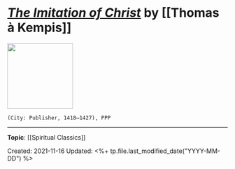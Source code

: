 
# [*The Imitation of Christ*]() by [[Thomas à Kempis]]

<img src="" width=150>

`(City: Publisher, 1418–1427), PPP`


---
**Topic**: [[Spiritual Classics]]

Created: 2021-11-16
Updated: <%+ tp.file.last_modified_date("YYYY-MM-DD") %>

